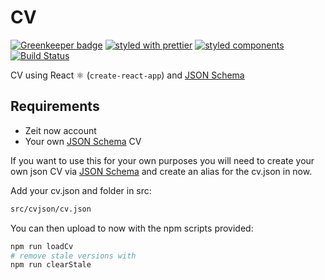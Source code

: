 # CV

[![Greenkeeper badge](https://badges.greenkeeper.io/spences10/cv.svg)](https://greenkeeper.io/)
[![styled with prettier](https://img.shields.io/badge/styled_with-prettier-ff69b4.svg)](https://github.com/prettier/prettier)
[![styled components](https://img.shields.io/badge/style-%F0%9F%92%85%20styled--components-orange.svg?colorB=daa357&colorA=db748e)](https://github.com/styled-components/styled-components)
[![Build Status](https://travis-ci.org/spences10/cv.svg?branch=master)](https://travis-ci.org/spences10/cv)

CV using React ⚛️ (`create-react-app`) and [JSON Schema]

## Requirements

* Zeit now account
* Your own [JSON Schema] CV

If you want to use this for your own purposes you will need to create
your own json CV via [JSON Schema] and create an alias for the cv.json
in now.

Add your cv.json and folder in src:

```sh
src/cvjson/cv.json
```

You can then upload to now with the npm scripts provided:

```sh
npm run loadCv
# remove stale versions with
npm run clearStale
```

<!-- Links -->

[json schema]: https://jsonresume.org/schema/
